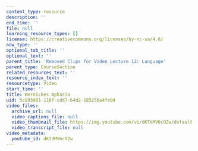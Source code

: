 ```yaml
---
content_type: resource
description: ''
end_time: ''
file: null
learning_resource_types: []
license: https://creativecommons.org/licenses/by-nc-sa/4.0/
ocw_type: ''
optional_tab_title: ''
optional_text: ''
parent_title: 'Removed Clips for Video Lecture 12: Language'
parent_type: CourseSection
related_resources_text: ''
resource_index_text: ''
resourcetype: Video
start_time: ''
title: Wernickes Aphasia
uid: 5c893d01-116f-cdd7-64d2-18325ba4fe0d
video_files:
  archive_url: null
  video_captions_file: null
  video_thumbnail_file: https://img.youtube.com/vi/dKTdMV6cOZw/default.jpg
  video_transcript_file: null
video_metadata:
  youtube_id: dKTdMV6cOZw
---
```

